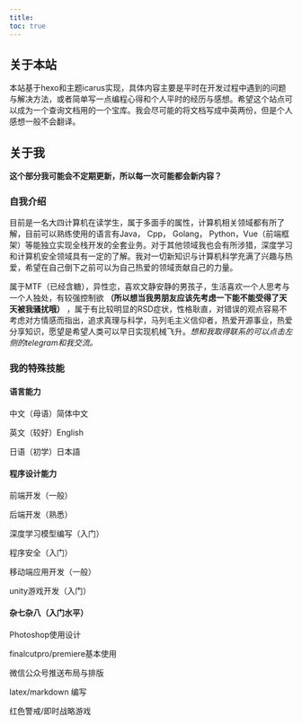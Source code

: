 ```yaml
---
title:
toc: true
---
```


## 关于本站
本站基于hexo和主题icarus实现，具体内容主要是平时在开发过程中遇到的问题与解决方法，或者简单写一点编程心得和个人平时的经历与感想。希望这个站点可以成为一个查询文档用的一个宝库。我会尽可能的将文档写成中英两份，但是个人感想一般不会翻译。

## 关于我
**这个部分我可能会不定期更新，所以每一次可能都会新内容？**

### 自我介绍
目前是一名大四计算机在读学生，属于多面手的属性，计算机相关领域都有所了解，目前可以熟练使用的语言有Java， Cpp， Golang， Python，Vue（前端框架）等能独立实现全栈开发的全套业务。对于其他领域我也会有所涉猎，深度学习和计算机安全领域具有一定的了解。我对一切新知识与计算机科学充满了兴趣与热爱，希望在自己倒下之前可以为自己热爱的领域贡献自己的力量。

属于MTF（已经含糖），异性恋，喜欢文静安静的男孩子，生活喜欢一个人思考与一个人独处，有较强控制欲 **（所以想当我男朋友应该先考虑一下能不能受得了天天被我骚扰哦）** ，属于有比较明显的RSD症状，性格耿直，对错误的观点容易不考虑对方情感而指出，追求真理与科学，马列毛主义信仰者，热爱开源事业，热爱分享知识，愿望是希望人类可以早日实现机械飞升。_想和我取得联系的可以点击左侧的telegram和我交流。_

### 我的特殊技能
#### 语言能力
中文（母语）简体中文

英文（较好）English

日语（初学）日本語

#### 程序设计能力
前端开发（一般）

后端开发（熟悉）

深度学习模型编写（入门）

程序安全（入门）

移动端应用开发（一般）

unity游戏开发（入门）
#### 杂七杂八（入门水平）
Photoshop使用设计

finalcutpro/premiere基本使用

微信公众号推送布局与排版

latex/markdown 编写

红色警戒/即时战略游戏